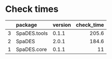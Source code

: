# Check times

|   |package      |version | check_time|
|:--|:------------|:-------|----------:|
|3  |SpaDES.tools |0.1.1   |      205.6|
|2  |SpaDES       |2.0.1   |      184.6|
|1  |SpaDES.core  |0.1.1   |         11|


